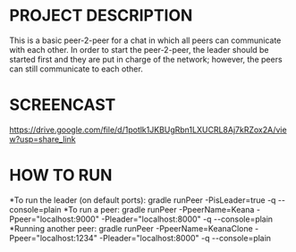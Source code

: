 <h1>PROJECT DESCRIPTION</h1>
 This is a basic peer-2-peer for a chat in which all peers can communicate with each other. 
 In order to start the peer-2-peer, the leader should be started first and they are put in charge of the network; however, the peers can still communicate to each other.

<h1>SCREENCAST</h1>

https://drive.google.com/file/d/1potlk1JKBUgRbn1LXUCRL8Aj7kRZox2A/view?usp=share_link
 

<h1>HOW TO RUN</h1>

*To run the leader (on default ports): gradle runPeer -PisLeader=true -q --console=plain
*To run a peer: gradle runPeer -PpeerName=Keana -Ppeer="localhost:9000" -Pleader="localhost:8000" -q --console=plain
*Running another peer: gradle runPeer -PpeerName=KeanaClone -Ppeer="localhost:1234" -Pleader="localhost:8000" -q --console=plain
